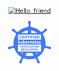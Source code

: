 <p align="center">
  <a href="https://www.red-wheelbarrow.com"><img src="https://img.shields.io/badge/hello-friend-critical?style=for-the-badge" alt="Hello, friend"></a>
</p>

<p align="center">
  <a href="https://www.youracclaim.com/badges/5cc416cb-a464-4d05-9f0b-30ea34ccac7d"><img height="100" width="100" src="ckad.png" alt="Certified Kubernetes Application Developer"></a>
</p>
